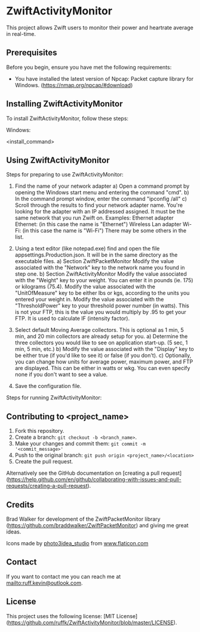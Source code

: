 # ZwiftActivityMonitor
This project allows Zwift users to monitor their power and heartrate average in real-time.

## Prerequisites

Before you begin, ensure you have met the following requirements:
* You have installed the latest version of Npcap: Packet capture library for Windows. (https://nmap.org/npcap/#download)

## Installing ZwiftActivityMonitor

To install ZwiftActivityMonitor, follow these steps:

Windows:

<install_command>

## Using ZwiftActivityMonitor

Steps for preparing to use ZwiftActivityMonitor:

1) Find the name of your network adapter
	a) Open a command prompt by opening the Windows start menu and entering the command "cmd". 
	b) In the command prompt window, enter the command "ipconfig /all"
	c) Scroll through the results to find your network adapter name.  You're looking for the adapter with an IP addressed assigned.  It must be the same network that you run Zwift on.
		Examples:
			Ethernet adapter Ethernet: (in this case the name is "Ethernet")
			Wireless Lan adapter Wi-Fi: (in this case the name is "Wi-Fi")
			There may be some others in the list.


2) Using a text editor (like notepad.exe) find and open the file appsettings.Production.json.  It will be in the same directory as the executable files.
	a) Section ZwiftPacketMonitor
		Modify the value associated with the "Network" key to the network name you found in step one.
	b) Section ZwiftActivityMonitor
		Modify the value associated with the "Weight" key to your weight.  You can enter it in pounds (ie. 175) or kilograms (75.4).
		Modify the value associated with the "UnitOfMeasure" key to be either lbs or kgs, according to the units you entered your weight in.
		Modify the value associated with the "ThresholdPower" key to your threshold power number (in watts).  This is not your FTP, this is the value you would multiply by .95 to get your FTP.  It is used to calculate IF (intensity factor).
		
3) Select default Moving Average collectors.  This is optional as 1 min, 5 min, and 20 min collectors are already setup for you.
	a) Determine the three collectors you would like to see on application start-up. (5 sec, 1 min, 5 min, etc.)
	b) Modify the value associated with the "Display" key to be either true (if you'd like to see it) or false (if you don't).
	c) Optionally, you can change how units for average power, maximum power, and FTP are displayed.  This can be either in watts or wkg.  You can even specify none if you don't want to see a value.

4) Save the configuration file.


Steps for running ZwiftActivityMonitor:


## Contributing to <project_name>

1. Fork this repository.
2. Create a branch: `git checkout -b <branch_name>`.
3. Make your changes and commit them: `git commit -m '<commit_message>'`
4. Push to the original branch: `git push origin <project_name>/<location>`
5. Create the pull request.

Alternatively see the GitHub documentation on [creating a pull request] (https://help.github.com/en/github/collaborating-with-issues-and-pull-requests/creating-a-pull-request).

## Credits

Brad Walker for development of the ZwiftPacketMonitor library (https://github.com/braddwalker/ZwiftPacketMonitor) and giving me great ideas.

<div>Icons made by <a href="" title="photo3idea_studio">photo3idea_studio</a> from <a href="https://www.flaticon.com/" title="Flaticon">www.flaticon.com</a></div>

## Contact

If you want to contact me you can reach me at <mailto:ruff.kevin@outlook.com>.

## License

This project uses the following license: [MIT License] (https://github.com/ruffk/ZwiftActivityMonitor/blob/master/LICENSE).
